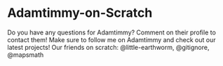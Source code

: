 # Adamtimmy-on-Scratch
Do you have any questions for Adamtimmy? Comment on their profile to contact them! Make sure to follow me on Adamtimmy and check out our latest projects!
Our friends on scratch: @little-earthworm, @gitignore, @mapsmath
